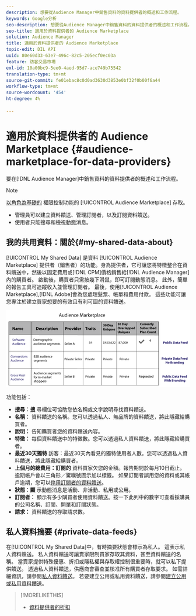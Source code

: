 ```yaml
---
description: 想要從Audience Manager中銷售資料的資料提供者的概述和工作流程。
keywords: Google分析
seo-description: 想要從Audience Manager中銷售資料的資料提供者的概述和工作流程。
seo-title: 適用於資料提供者的 Audience Marketplace
solution: Audience Manager
title: 適用於資料提供者的 Audience Marketplace
topic-edit: DIL API
uuid: 80e60d33-63e7-496c-82c5-205ecf0ec03a
feature: 訪客交易市場
exl-id: 10a00bc9-5ee0-4aed-95d7-ace749b75542
translation-type: tm+mt
source-git-commit: fe01ebac8c0d0ad3630d3853e0bf32f0b00f6a44
workflow-type: tm+mt
source-wordcount: '454'
ht-degree: 4%

---
```


# 適用於資料提供者的 Audience Marketplace {#audience-marketplace-for-data-providers}

要在[!DNL Audience Manager]中銷售資料的資料提供者的概述和工作流程。

<!-- c_marketplace_provider.xml -->

>[!NOTE]
>
>[以角色為基礎的](../../../reporting/reports-dashboard.md) 權限控制功能的 [!UICONTROL Audience Marketplace] 存取。
>
>* 管理員可以建立資料饋送、管理訂閱者，以及訂閱資料饋送。
>* 使用者只能搜尋和檢視動態消息。


## 我的共用資料：關於{#my-shared-data-about}

[!UICONTROL My Shared Data] 是資料 [!UICONTROL Audience Marketplace] 提供者（銷售者）的功能。身為提供者，它可讓您將特徵整合在資料饋送中，然後以固定費用或[!DNL CPM]價格銷售給[!DNL Audience Manager]內的購買者。 啟動後，購買者只需按幾下滑鼠，即可訂閱動態消息。 此外，簡單的報告工具可追蹤收入並管理訂閱者。 最後，使用[!UICONTROL Audience Marketplace],[!DNL Adobe]會為您處理髮票、帳單和費用付款。 這些功能可讓您專注於建立買家想要的有效且有利可圖的資料饋送。

![](assets/seller_marketplace.png)

<!-- c_myshared_data.xml -->

功能包括：

* **搜尋：搜** 尋欄位可協助您依名稱或文字說明尋找資料饋送。
* **名稱：** 資料饋送的名稱。您可以透過私人、無品牌的資料饋送，將此隱藏給購買者。
* **說明：** 告知購買者您的資料饋送內容。
* **特徵：** 每個資料饋送中的特徵數。您可以透過私人資料饋送，將此隱藏給購買者。
* **最近30天獨特** 訪客：最近30天內看見的獨特使用者人數。您可以透過私人資料饋送，將此隱藏給購買者。
* **上個月的總費用：訂閱的** 資料買家欠您的金額。報告期間於每月10日截止。 逾期帳戶會以三角形／驚嘆號圖示加以標籤。 如果訂閱者誤用您的資料或其帳戶逾期，您可以[停用訂閱者的資料饋送](../../../features/audience-marketplace/marketplace-data-providers/marketplace-create-manage-feeds.md#deactivate-data-feed)。
* **狀態：顯**  示動態消息是活動、非活動、私用或公用。
* **訂閱者：** 顯示有多少購買者使用資料饋送。按一下此列中的數字可查看採購員的公司名稱、訂閱、開單和訂閱狀態。
* **請求：** 資料饋送的存取請求數。

## 私人資料摘要 {#private-data-feeds}

在[!UICONTROL My Shared Data]中，有時摘要狀態會標示為私人。 這表示私人資料饋送。 私人資料饋送可讓賣家限制買家存取其資料，甚至資料饋送的名稱。 當賣家提供特殊優惠、折扣或隱私權與存取權控制很重要時，就可以私下提供饋送。 透過私人資料饋送，供應商會審查並核准所有購買者存取要求。 如需詳細資訊，請參閱[私人資料饋送](../../../features/audience-marketplace/marketplace-private-feeds.md)。 若要建立公用或私用資料饋送，請參閱[建立公用或私用資料饋送](../../../features/audience-marketplace/marketplace-data-providers/marketplace-create-manage-feeds.md#create-public-private-data-feed)。

>[!MORELIKETHIS]
>
>* [資料提供者的折扣](../../../features/audience-marketplace/marketplace-data-providers/marketplace-create-manage-feeds.md#discounts)

